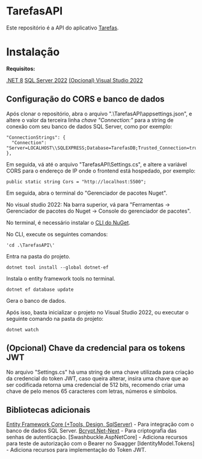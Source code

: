 # TarefasAPI

Este repositório é a API do aplicativo [Tarefas](https://github.com/altair-noberto/Tarefas).

# Instalação

**Requisitos:**

[.NET 8](https://dotnet.microsoft.com/pt-br/download/dotnet/8.0)
[SQL Server 2022](https://www.microsoft.com/pt-br/sql-server/sql-server-downloads)
[(Opcional) Visual Studio 2022](https://visualstudio.microsoft.com/pt-br/downloads/)

## Configuração do CORS e banco de dados

Após clonar o repositório, abra o arquivo ".\TarefasAPI\\appsettings.json", e altere o valor da terceira linha *chave "Connection:"* para a string de conexão com seu banco de dados SQL Server, como por exemplo:

```
"ConnectionStrings": {
  "Connection": "Server=LOCALHOST\\SQLEXPRESS;Database=TarefasDB;Trusted_Connection=true;TrustServerCertificate=True;"
},
```

Em seguida, vá até o arquivo "TarefasAPI\\Settings.cs", e altere a variável CORS para o endereço de IP onde o frontend está hospedado, por exemplo:

```
public static string Cors = "http://localhost:5500";
```

Em seguida, abra o terminal do "Gerenciador de pacotes Nuget".

No visual studio 2022: Na barra superior, vá para "Ferramentas -> Gerenciador de pacotes do Nuget -> Console do gerenciador de pacotes".

No terminal, é necessário instalar o [CLI do NuGet](https://learn.microsoft.com/pt-br/nuget/consume-packages/install-use-packages-nuget-cli).

No CLI, execute os seguintes comandos: 
```
'cd .\TarefasAPI\'
```
Entra na pasta do projeto.

```
dotnet tool install --global dotnet-ef
```
Instala o entity framework tools no terminal.

```
dotnet ef database update
```
Gera o banco de dados.

Após isso, basta inicializar o projeto no Visual Studio 2022, ou executar o seguinte comando na pasta do projeto:
```
dotnet watch
```

## (Opcional) Chave da credencial para os tokens JWT

No arquivo "Settings.cs" há uma string de uma chave utilizada para criação da credencial do token JWT, caso queira alterar, insira uma chave que ao ser codificada retorna uma credencial de 512 bits, recomendo criar uma chave de pelo menos 65 caracteres com letras, números e símbolos.

## Bibliotecas adicionais

[Entity Framework Core (+Tools, Design, SqlServer)](https://learn.microsoft.com/pt-br/ef/core/) - Para integração com o banco de dados SQL Server.
[Bcrypt.Net-Next](https://github.com/BcryptNet/bcrypt.net) - Para criptografia das senhas de autenticação.
[Swashbuckle.AspNetCore] - Adiciona recursos para teste de autorização com o Bearer no Swagger
[IdentityModel.Tokens] - Adiciona recursos para implementação do Token JWT.
